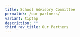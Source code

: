 ```yaml
---
title: School Advisory Committee
permalink: /our-partners/
variant: tiptap
description: ""
third_nav_title: Our Partners
---
```

